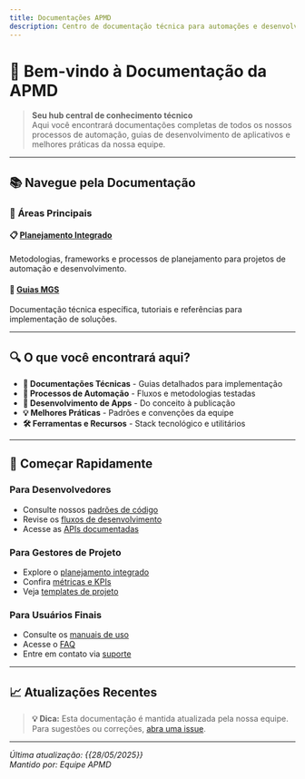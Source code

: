 ```yaml
---
title: Documentações APMD
description: Centro de documentação técnica para automações e desenvolvimento de aplicativos
---
```


# 🚀 Bem-vindo à Documentação da APMD

> **Seu hub central de conhecimento técnico**  
> Aqui você encontrará documentações completas de todos os nossos processos de automação, guias de desenvolvimento de aplicativos e melhores práticas da nossa equipe.

---

## 📚 Navegue pela Documentação

### 🎯 **Áreas Principais**

#### 📋 [Planejamento Integrado](../planejamento-integrado/_index.do/)
Metodologias, frameworks e processos de planejamento para projetos de automação e desenvolvimento.

#### 🔧 [Guias MGS](../docs/mgs.md/)
Documentação técnica específica, tutoriais e referências para implementação de soluções.

---

## 🔍 **O que você encontrará aqui?**

- **📖 Documentações Técnicas** - Guias detalhados para implementação
- **🔄 Processos de Automação** - Fluxos e metodologias testadas
- **📱 Desenvolvimento de Apps** - Do conceito à publicação
- **💡 Melhores Práticas** - Padrões e convenções da equipe
- **🛠️ Ferramentas e Recursos** - Stack tecnológico e utilitários

---

## 🎯 **Começar Rapidamente**

### Para Desenvolvedores
- Consulte nossos [padrões de código](../padroes-codigo/)
- Revise os [fluxos de desenvolvimento](../fluxos-dev/)
- Acesse as [APIs documentadas](../apis/)

### Para Gestores de Projeto
- Explore o [planejamento integrado](../planejamento-integrado/_index.do/)
- Confira [métricas e KPIs](../metricas/)
- Veja [templates de projeto](../templates/)

### Para Usuários Finais
- Consulte os [manuais de uso](../manuais/)
- Acesse o [FAQ](../faq/)
- Entre em contato via [suporte](../suporte/)

---

## 📈 **Atualizações Recentes**

> **💡 Dica:** Esta documentação é mantida atualizada pela nossa equipe. Para sugestões ou correções, [abra uma issue](../contribuir/).

---

*Última atualização: {{28/05/2025}}*  
*Mantido por: Equipe APMD*